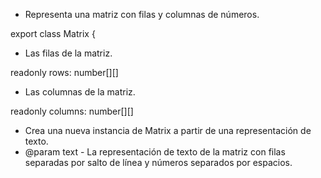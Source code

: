 
 * Representa una matriz con filas y columnas de números.
 
export class Matrix {
  
   * Las filas de la matriz.
   
  readonly rows: number[][]
  
  
   * Las columnas de la matriz.
   
  readonly columns: number[][]
  

   * Crea una nueva instancia de Matrix a partir de una representación de texto.
   * @param text - La representación de texto de la matriz con filas separadas por salto de línea y números separados por espacios.
   
